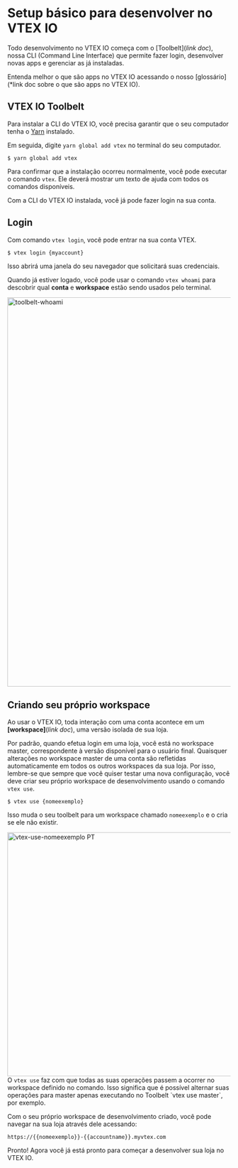 # Setup básico para desenvolver no VTEX IO
 
Todo desenvolvimento no VTEX IO começa com o [Toolbelt](*link doc*), nossa CLI (Command Line Interface) que permite fazer login, desenvolver novas apps e gerenciar as já instaladas.


<div class=“alert alert-info”>
Entenda melhor o que são apps no VTEX IO acessando o nosso [glossário](*link doc sobre o que são apps no VTEX IO).
</div>

## VTEX IO Toolbelt

Para instalar a CLI do VTEX IO, você precisa garantir que o seu computador tenha o [Yarn](https://yarnpkg.com/) instalado.

Em seguida, digite `yarn global add vtex` no terminal do seu computador.

```
$ yarn global add vtex
```

Para confirmar que a instalação ocorreu normalmente, você pode executar o comando `vtex`. Ele deverá mostrar um texto de ajuda com todos os comandos disponíveis.  

Com a CLI do VTEX IO instalada, você já pode fazer login na sua conta.

## Login

Com comando `vtex login`, você pode entrar na sua conta VTEX.

```
$ vtex login {myaccount}
```

Isso abrirá uma janela do seu navegador que solicitará suas credenciais.

Quando já estiver logado, você pode usar o comando `vtex whoami` para descobrir qual __conta__ e __workspace__ estão sendo usados pelo terminal. 

<img width="876" alt="toolbelt-whoami" src="https://user-images.githubusercontent.com/52087100/61886028-517e2780-aed5-11e9-9398-b6d2f3909a50.png">
  
## Criando seu próprio workspace

Ao usar o VTEX IO, toda interação com uma conta acontece em um __[workspace]__(*link doc*), uma versão isolada de sua loja.

Por padrão, quando efetua login em uma loja, você está no workspace master, correspondente à versão disponível para o usuário final. Quaisquer alterações no workspace master de uma conta são refletidas automaticamente em todos os outros workspaces da sua loja. Por isso, lembre-se que sempre que você quiser testar uma nova configuração, você deve criar seu próprio workspace de desenvolvimento usando o comando `vtex use`.

```
$ vtex use {nomeexemplo}
```

Isso muda o seu toolbelt para um workspace chamado `nomeexemplo` e o cria se ele não existir.

<img width="549" alt="vtex-use-nomeexemplo PT" src="https://user-images.githubusercontent.com/52087100/61886135-7ffc0280-aed5-11e9-983f-4a76615d0574.png">


<div class=“alert alert-warning”>
 O <code>vtex use</code> faz com que todas as suas operações passem a ocorrer no workspace definido no comando. Isso significa que é possível alternar suas operações para master apenas executando no Toolbelt  `vtex use master`, por exemplo. 
</div>

Com o seu próprio workspace de desenvolvimento criado, você pode navegar na sua loja através dele acessando:

`https://{{nomeexemplo}}-{{accountname}}.myvtex.com`

Pronto! Agora você já está pronto para começar a desenvolver sua loja no VTEX IO. 
